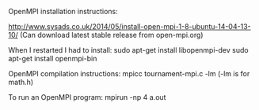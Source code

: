 OpenMPI installation instructions:

http://www.sysads.co.uk/2014/05/install-open-mpi-1-8-ubuntu-14-04-13-10/
(Can download latest stable release from open-mpi.org)

When I restarted I had to install:
sudo apt-get install libopenmpi-dev
sudo apt-get install openmpi-bin

OpenMPI compilation instructions:
mpicc tournament-mpi.c -lm   (-lm is for math.h)

To run an OpenMPI program:
mpirun -np 4 a.out




